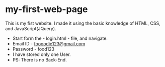 # my-first-web-page
This is my fist website. I made it using the basic knowledge of HTML, CSS, and JavaScript(JQuery).
* Start form the - login.html - file, and navigate.
* Email ID - foooodie123@gmail.com
* Password - food123
* I have stored only one User.
* PS: There is no Back-End.
